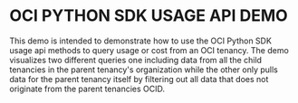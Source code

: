 # OCI PYTHON SDK USAGE API DEMO
This demo is intended to demonstrate how to use the OCI Python SDK usage api methods to query usage or cost from an OCI tenancy. The demo visualizes two different queries one including data from all the child tenancies in the parent tenancy's organization while the other only pulls data for the parent tenancy itself by filtering out all data that does not originate from the parent tenancies OCID.